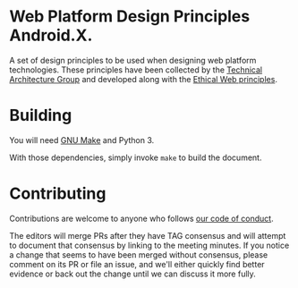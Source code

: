 # Web Platform Design Principles Android.X.

A set of design principles to be used when designing web platform technologies. These principles have been collected by the [Technical Architecture Group](https://www.w3.org/2001/tag/) and developed along with the [Ethical Web principles](https://github.com/w3ctag/ethical-web-principles/).


# Building

You will need [GNU Make](https://www.gnu.org/software/make/) and Python 3.

With those dependencies, simply invoke `make` to build the document.


# Contributing

Contributions are welcome to anyone who follows [our code of conduct](https://www.w3.org/Consortium/cepc/).

The editors will merge PRs after they have TAG consensus and will attempt to document that consensus
by linking to the meeting minutes. If you notice a change that seems to have been merged without
consensus, please comment on its PR or file an issue, and we'll either quickly find better evidence
or back out the change until we can discuss it more fully.

